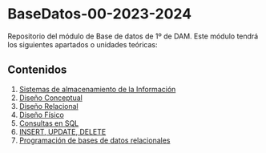 # BaseDatos-00-2023-2024
Repositorio del módulo de Base de datos de 1º de DAM. Este módulo tendrá los siguientes apartados o unidades teóricas:

<h2>Contenidos</h2>
<ol>
  <li>
    <a href="https://github.com/Olmedo30/BaseDatos-01-2023-2024">Sistemas de almacenamiento de la Información</a>
  </li>
  <li>
    <a href="">Diseño Conceptual</a>
  </li>
  <li>
    <a href="">Diseño Relacional</a>
  </li>
  <li>
    <a href="">Diseño Físico</a>
  </li>
  <li>
    <a href="">Consultas en SQL</a>
  </li>
  <li>
    <a href="">INSERT, UPDATE, DELETE</a>
  </li>
  <li>
    <a href="">Programación de bases de datos relacionales</a>
  </li>
</ol>
